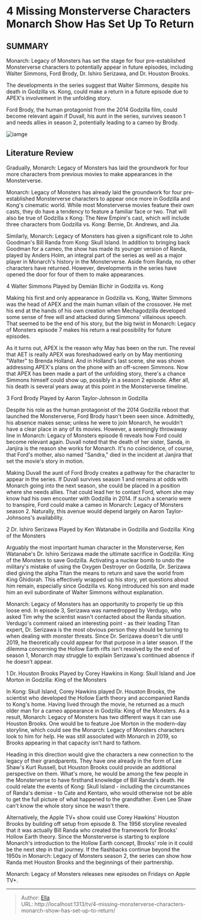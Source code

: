 # 4 Missing Monsterverse Characters Monarch Show Has Set Up To Return


## SUMMARY 


 Monarch: Legacy of Monsters has set the stage for four pre-established Monsterverse characters to potentially appear in future episodes, including Walter Simmons, Ford Brody, Dr. Ishiro Serizawa, and Dr. Houston Brooks. 
 
 The developments in the series suggest that Walter Simmons, despite his death in Godzilla vs. Kong, could make a return in a future episode due to APEX&#39;s involvement in the unfolding story. 

 Ford Brody, the human protagonist from the 2014 Godzilla film, could become relevant again if Duvall, his aunt in the series, survives season 1 and needs allies in season 2, potentially leading to a cameo by Brody. 

![iamge](https://static1.srcdn.com/wordpress/wp-content/uploads/2024/01/monarch-legacy-monsters-missing-characters-return.jpg)

## Literature Review
Gradually, Monarch: Legacy of Monsters has laid the groundwork for four more characters from previous movies to make appearances in the Monsterverse.




Monarch: Legacy of Monsters has already laid the groundwork for four pre-established Monsterverse characters to appear once more in Godzilla and Kong&#39;s cinematic world. While most Monsterverse movies feature their own casts, they do have a tendency to feature a familiar face or two. That will also be true of Godzilla x Kong: The New Empire&#39;s cast, which will include three characters from Godzilla vs. Kong: Bernie, Dr. Andrews, and Jia.


Similarly, Monarch: Legacy of Monsters has given a significant role to John Goodman&#39;s Bill Randa from Kong: Skull Island. In addition to bringing back Goodman for a cameo, the show has made its younger version of Randa, played by Anders Holm, an integral part of the series as well as a major player in Monarch&#39;s history in the Monsterverse. Aside from Randa, no other characters have returned. However, developments in the series have opened the door for four of them to make appearances.




 4  Walter Simmons 
Played by Demián Bichir in Godzilla vs. Kong
        

Making his first and only appearance in Godzilla vs. Kong, Walter Simmons was the head of APEX and the main human villain of the crossover. He met his end at the hands of his own creation when Mechagodzilla developed some sense of free will and attacked during Simmons&#39; villainous speech. That seemed to be the end of his story, but the big twist in Monarch: Legacy of Monsters episode 7 makes his return a real possibility for future episodes.


As it turns out, APEX is the reason why May has been on the run. The reveal that AET is really APEX was foreshadowed early on by May mentioning &#34;Walter&#34; to Brenda Holland. And in Holland&#39;s last scene, she was shown addressing APEX&#39;s plans on the phone with an off-screen Simmons. Now that APEX has been made a part of the unfolding story, there&#39;s a chance Simmons himself could show up, possibly in a season 2 episode. After all, his death is several years away at this point in the Monsterverse timeline.




 3  Ford Brody 
Played by Aaron Taylor-Johnson in Godzilla
        

Despite his role as the human protagonist of the 2014 Godzilla reboot that launched the Monsterverse, Ford Brody hasn&#39;t been seen since. Admittedly, his absence makes sense; unless he were to join Monarch, he wouldn&#39;t have a clear place in any of its movies. However, a seemingly throwaway line in Monarch: Legacy of Monsters episode 6 reveals how Ford could become relevant again. Duvall noted that the death of her sister, Sanda, in Janjira is the reason she works for Monarch. It&#39;s no coincidence, of course, that Ford&#39;s mother, also named &#34;Sandra,&#34; died in the incident at Janjira that set the movie&#39;s story in motion.


Making Duvall the aunt of Ford Brody creates a pathway for the character to appear in the series. If Duvall survives season 1 and remains at odds with Monarch going into the next season, she could be placed in a position where she needs allies. That could lead her to contact Ford, whom she may know had his own encounter with Godzilla in 2014. If such a scenario were to transpire, Ford could make a cameo in Monarch: Legacy of Monsters season 2. Naturally, this avenue would depend largely on Aaron Taylor-Johnsons&#39;s availability.




 2  Dr. Ishiro Serizawa 
Played by Ken Watanabe in Godzilla and Godzilla: King of the Monsters
        

Arguably the most important human character in the Monsterverse, Ken Watanabe&#39;s Dr. Ishiro Serizawa made the ultimate sacrifice in Godzilla: King of the Monsters to save Godzilla. Activating a nuclear bomb to undo the military&#39;s mistake of using the Oxygen Destroyer on Godzilla, Dr. Serizawa died giving the alpha Titan the means to return and save the world from King Ghidorah. This effectively wrapped up his story, yet questions about him remain, especially since Godzilla vs. Kong introduced his son and made him an evil subordinate of Walter Simmons without explanation.


Monarch: Legacy of Monsters has an opportunity to properly tie up this loose end. In episode 3, Serizawa was namedropped by Verdugo, who asked Tim why the scientist wasn&#39;t contacted about the Randa situation. Verdugo&#39;s comment raised an interesting point - as their leading Titan expert, Dr. Serizawa is the most obvious person they should be turning to when dealing with monster threats. Since Dr. Serizawa doesn&#39;t die until 2019, he theoretically could appear for that purpose in a later season. If the dilemma concerning the Hollow Earth rifts isn&#39;t resolved by the end of season 1, Monarch may struggle to explain Serizawa&#39;s continued absence if he doesn&#39;t appear.


 1  Dr. Houston Brooks 
Played by Corey Hawkins in Kong: Skull Island and Joe Morton in Godzilla: King of the Monsters
        

In Kong: Skull Island, Corey Hawkins played Dr. Houston Brooks, the scientist who developed the Hollow Earth theory and accompanied Randa to Kong&#39;s home. Having lived through the movie, he returned as a much older man for a cameo appearance in Godzilla: King of the Monsters. As a result, Monarch: Legacy of Monsters has two different ways it can use Houston Brooks. One would be to feature Joe Morton in the modern-day storyline, which could see the Monarch: Legacy of Monsters characters look to him for help. He was still associated with Monarch in 2019, so Brooks appearing in that capacity isn&#39;t hard to fathom.


Heading in this direction would give the characters a new connection to the legacy of their grandparents. They have one already in the form of Lee Shaw&#39;s Kurt Russell, but Houston Brooks could provide an additional perspective on them. What&#39;s more, he would be among the few people in the Monsterverse to have firsthand knowledge of Bill Randa&#39;s death. He could relate the events of Kong: Skull Island - including the circumstances of Randa&#39;s demise - to Cate and Kentaro, who would otherwise not be able to get the full picture of what happened to the grandfather. Even Lee Shaw can&#39;t know the whole story since he wasn&#39;t there.


Alternatively, the Apple TV&#43; show could use Corey Hawkins&#39; Houston Brooks by building off setup from episode 8. The 1956 storyline revealed that it was actually Bill Randa who created the framework for Brooks&#39; Hollow Earth theory. Since the Monsterverse is starting to explore Monarch&#39;s introduction to the Hollow Earth concept, Brooks&#39; role in it could be the next step in that journey. If the flashbacks continue beyond the 1950s in Monarch: Legacy of Monsters season 2, the series can show how Randa met Houston Brooks and the beginnings of their partnership.

Monarch: Legacy of Monsters releases new episodes on Fridays on Apple TV&#43;. 


---

> Author: [Ella](https://instagram.hk.cn/)  
> URL: http://localhost:1313/tv/4-missing-monsterverse-characters-monarch-show-has-set-up-to-return/  

